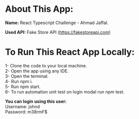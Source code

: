 # About This App:

**Name:** React Typescript Challenge - Ahmad Jaffal.

**Used API:** Fake Store API (https://fakestoreapi.com)

# To Run This React App Locally:

1- Clone the code to your local machine.\
2- Open the app using any IDE.\
3- Open the terminal.\
4- Run npm i.\
5- Run npm start.\
6- To run automation unit test on login modal run npm test.

**You can login using this user:**\
Username: johnd\
Password: m38rmF$
